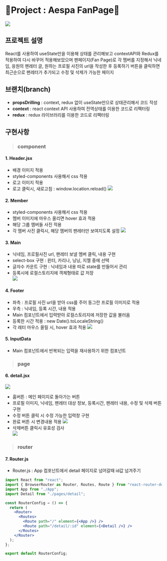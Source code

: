 # 💫Project : Aespa FanPage💫

![](https://velog.velcdn.com/images/hrnn00/post/27369841-9c76-4363-81ef-b08e92083471/image.png)
<br/>

## 프로젝트 설명

React를 사용하여 useState만을 이용해 상태를 관리해보고 contextAPI와 Redux를 적용하여 다시 바꾸어 적용해보았으며 팬페이지(Fan Page)로 각 멤버를 지정해서 닉네임, 응원의 팬레터 글, 원하는 프로필 사진의 url을 작성한 후 등록하기 버튼을 클릭하면 최근순으로 팬레터가 추가되고 수정 및 삭제가 가능한 페이지
<br/>

## 브랜치(branch)

- **propsDrilling** : context, redux 없이 useState만으로 상태관리해서 코드 작성
- **context** : react context API 사용하여 전역상태를 이용한 코드로 리팩터링
- **redux** : redux 라이브러리를 이용한 코드로 리팩터링
  <br/>

## 구현사항

> ### component

#### 1. Header.jsx

- 배경 이미지 적용
- styled-components 사용해서 css 적용
- 로고 이미지 적용
- 로고 클릭시, 새로고침
  : window.location.reload()
  ![](https://velog.velcdn.com/images/hrnn00/post/4e985003-feef-4877-abb2-372ad4d97569/image.png)
  <br/>

#### 2. Member

- styled-components 사용해서 css 적용
- 멤버 이미지에 마우스 올리면 hover 효과 적용
- 해당 그룹 멤버들 사진 적용
- 각 멤버 사진 클릭시, 해당 멤버의 팬레터만 보여지도록 설정
  ![](https://velog.velcdn.com/images/hrnn00/post/ac77add0-a4e3-4e82-bbaf-4010348b432b/image.png)
  <br/>

#### 3. Main

- 닉네임, 프로필사진 url, 팬레터 보낼 멤버 클릭, 내용 구현
- select-box 구현 : 윈터, 카리나, 닝닝, 지젤 중에 선택
- 글자수 카운트 구현 : 닉네임과 내용 따로 state를 만들어서 관리
- 등록시에 로컬스토리지에 객체형태로 값 저장<br/>
  ![](https://velog.velcdn.com/images/hrnn00/post/56c18aaf-6924-4ec7-80a3-749c853d2aba/image.png)
  <br/>

#### 4. Footer

- 좌측 : 프로필 사진 url을 받아 css를 주어 동그란 프로필 이미지로 적용
- 우측 : 닉네임, 등록 시간, 내용 적용
- Main 컴포넌트에서 입력받아 로컬스토리지에 저장한 값을 불러옴
- 등록한 시간 적용 : new Date().toLocaleString()
- 각 레터 마우스 올릴 시, hover 효과 적용
  ![](https://velog.velcdn.com/images/hrnn00/post/de37c0dc-7cde-457c-b8d0-f62efe367b55/image.png)
  <br/>

#### 5. InputData

- Main 컴포넌트에서 반복되는 입력을 재사용하기 위한 컴포넌트

> ### page

#### 6. detail.jsx

![](https://velog.velcdn.com/images/hrnn00/post/4d3adc7e-a0fb-455e-ae2d-4cfd4d994bca/image.png)

- 홈버튼 : 메인 페이지로 돌아가는 버튼
- 프로필 이미지, 닉네임, 팬레터 대상 정보, 등록시간, 팬레터 내용, 수정 및 삭제 버튼 구현
- 수정 버튼 클릭 시 수정 가능한 입력창 구현
- 완료 버튼 시 변경내용 적용
  ![](https://velog.velcdn.com/images/hrnn00/post/24824bf9-68ca-4183-85ba-9e27aecd0781/image.png)
- 삭제버튼 클릭시 유효성 검사 <br/>
  ![](https://velog.velcdn.com/images/hrnn00/post/720c5fe2-5842-4ffc-9297-36a074aa4da0/image.png)
  <br/>

> ### router

#### 7. Router.js

- Router.js : App 컴포넌트에서 detail 페이지로 넘어갈때 id값 넘겨주기

```jsx
import React from "react";
import { BrowserRouter as Router, Routes, Route } from "react-router-dom";
import App from "./App";
import Detail from "./pages/detail";

const RouterConfig = () => {
  return (
    <Router>
      <Routes>
        <Route path="/" element={<App />} />
        <Route path="/detail/:id" element={<Detail />} />
      </Routes>
    </Router>
  );
};

export default RouterConfig;
```
